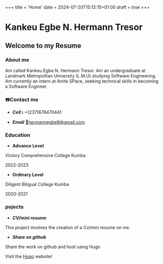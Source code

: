 +++
title = 'Home'
date = 2024-07-20T15:12:15+01:00
draft = true
+++

# **Kankeu Egbe N. Hermann Tresor**

## **Welcome to my Resume** 

### **About me**
 Am called Kankeu Egbe N. Hermann Tresor. Am an undergraduate at Landmark Metropolitan University (L.M.U) studying Software Engineering. Am currently an intern at Iknite SPace, seeking technical skills in becoming a Software Engineer

### :phone:**Contact me**
+ **_Cell_** :telephone_receiver: +(237)678470441

- **_Email_** :email:[hermannegbe8@gmail.com](hermannegbe8@gmail.com)
### **Education**
- **Advance Level**

 Victory Comprehensive College Kumba

 2022-2023

- **Ordinary Level**

 Diligent Biligual College Kumba

 2020-2021

### **pojects** 
+ **_CV/mini resume_**

This project involves the creation of a Cv/mini resume on me.

- **_Share on github_**

Share the work on github and host using Hugo



Visit the [Hugo](https://gohugo.io) website!


